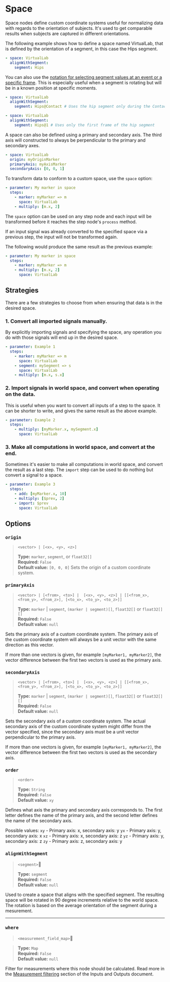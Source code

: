 # Space

Space nodes define custom coordinate systems useful for normalizing data with
regards to the orientation of subjects. It's used to get comparable results
when subjects are captured in different orientations.

The following example shows how to define a space named VirtualLab, that is
defined by the orientation of a segment, in this case the Hips segment. 

```yaml
- space: VirtualLab
  alignWithSegment:
    segment: Hips
```

You can also use the [notation for selecting segment values at an event or a specific frame](../inputs-and-outputs.md#select-signal-from-a-specific-measurement). This is especially useful when a segment is rotating but will be in a known position at specific moments. 

```yaml
- space: VirtualLab
  alignWithSegment:
    segment: Hips@Contact # Uses the hip segment only during the Contact events 
```

```yaml
- space: VirtualLab
  alignWithSegment:
    segment: Hips@1 # Uses only the first frame of the hip segment 
```

A space can also be defined using a primary and secondary axis. The third
axis will constructed to always be perpendicular to the primary and secondary
axes.

```yaml
- space: VirtualLab
  origin: myOriginMarker
  primaryAxis: myAxisMarker
  secondaryAxis: [0, 0, 1]
```

To transform data to conform to a custom space, use the `space` option:

```yaml
- parameter: My marker in space
  steps:
    - marker: myMarker => m
      space: VirtualLab
    - multiply: [m.x, 2]
```

The `space` option can be used on any step node and each input will be
transformed before it reaches the step node's `process` method.

If an input signal was already converted to the specified space via a previous step,
the input will not be transformed again.

The following would produce the same result as the previous example:

```yaml
- parameter: My marker in space
  steps:
    - marker: myMarker => m
    - multiply: [m.x, 2]
      space: VirtualLab
```

## Strategies
There are a few strategies to choose from when ensuring that data is in the desired space.

### 1. Convert all imported signals manually.
  
By explicitly importing signals and specifying the space, any operation you do
with those signals will end up in the desired space.

```yaml
- parameter: Example 1
  steps:
    - marker: myMarker => m
      space: VirtualLab
    - segment: mySegment => s
      space: VirtualLab
    - multiply: [m.x, s.x]
```

### 2. Import signals in world space, and convert when operating on the data.
  
This is useful when you want to convert all inputs of a step to the space.
It can be shorter to write, and gives the same result as the above example.

```yaml
- parameter: Example 2
  steps:
    - multiply: [myMarker.x, mySegment.x]
      space: VirtualLab
```

### 3. Make all computations in world space, and convert at the end.
  
Sometimes it's easier to make all computations in world space, and convert
the result as a last step. The `import` step can be used to do nothing but
convert a signal to a space.

```yaml
- parameter: Example 3
  steps:
    - add: [myMarker.x, 10]
    - multiply: [$prev, 2]
    - import: $prev
      space: VirtualLab
```

## Options

### `origin`
> `<vector> | [<x>, <y>, <z>]`  
>  
> **Type:** `marker`, `segment`, or `float32[]`  
> **Required:** `False`  
> **Default value:** `[0, 0, 0]`
Sets the origin of a custom coordinate system.


### `primaryAxis`
> `<vector> | [<from>, <to>] |  [<x>, <y>, <z>] | [[<from_x>, <from_y>, <from_z>], [<to_x>, <to_y>, <to_z>]]`  
>  
> **Type:** `marker` | `segment`, `(marker | segment)[]`, `float32[]` or `float32[][]`  
> **Required:** `False`  
> **Default value:** `null`

Sets the primary axis of a custom coordinate system. The primary axis of the
custom coordinate system will always be a unit vector with the same direction
as this vector.

If more than one vectors is given, for example `[myMarker1, myMarker2]`, the
vector difference between the first two vectors is used as the primary axis.

### `secondaryAxis`
> `<vector> | [<from>, <to>] |  [<x>, <y>, <z>] | [[<from_x>, <from_y>, <from_z>], [<to_x>, <to_y>, <to_z>]]`  
>  
> **Type:** `marker` | `segment`, `(marker | segment)[]`, `float32[]` or `float32[][]`  
> **Required:** `False`  
> **Default value:** `null`


Sets the secondary axis of a custom coordinate system. The actual secondary
axis of the custom coordinate system might differ from the vector specified,
since the secondary axis must be a unit vector perpendicular to the primary
axis.

If more than one vectors is given, for example `[myMarker1, myMarker2]`, the
vector difference between the first two vectors is used as the secondary axis.

### `order`
> `<order>`  
>  
> **Type:** `String`  
> **Required:** `False`  
> **Default value:** `xy`

Defines what axis the primary and secondary axis corresponds to. The first
letter defines the name of the primary axis, and the second letter defines
the name of the secondary axis.

Possible values:
`xy` - Primary axis: x, secondary axis: y
`yx` - Primary axis: y, secondary axis: x
`xz` - Primary axis: x, secondary axis: z
`yz` - Primary axis: y, secondary axis: z
`zy` - Primary axis: z, secondary axis: y
		
### `alignWithSegment`
> `<segment>`  
>  
> **Type:** `segment`  
> **Required:** `False`  
> **Default value:** `null`

Used to create a space that aligns with the specified segment. The resulting
space will be rotated in 90 degree increments relative to the world space.
The rotation is based on the average orientation of the segment during a mesurement.

---

### `where`
> `<measurement_field_map>`  

> **Type:** `Map`  
> **Required:** `False`  
> **Default value:** `null`

Filter for measurements where this node should be calculated. Read more in the [Measurement filtering](../inputs-and-outputs.md#measurement-filtering) section of the Inputs and Outputs document.